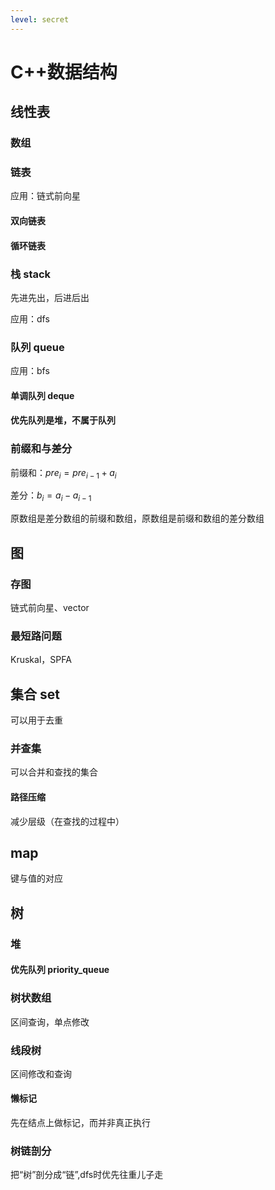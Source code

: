 ```yaml
---
level: secret
---
```

# C++数据结构

## 线性表

### 数组

### 链表

应用：链式前向星

#### 双向链表

#### 循环链表

### 栈 stack

先进先出，后进后出

应用：dfs

### 队列 queue

应用：bfs

#### 单调队列 deque

#### 优先队列是堆，不属于队列

### 前缀和与差分

前缀和：$pre_{i}=pre_{i-1}+a_{i}$

差分：$b_{i}=a_{i}-a_{i-1}$

原数组是差分数组的前缀和数组，原数组是前缀和数组的差分数组

## 图

### 存图

链式前向星、vector

### 最短路问题

Kruskal，SPFA

## 集合 set

可以用于去重

### 并查集

可以合并和查找的集合

#### 路径压缩

减少层级（在查找的过程中）

## map

键与值的对应

## 树

### 堆

#### 优先队列 priority_queue

### 树状数组

区间查询，单点修改

### 线段树

区间修改和查询

#### 懒标记

先在结点上做标记，而并非真正执行

### 树链剖分

把“树”剖分成“链”,dfs时优先往重儿子走